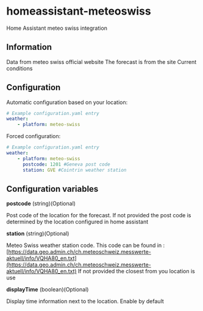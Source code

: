 
# homeassistant-meteoswiss

Home Assistant meteo swiss integration

## Information

Data from meteo swiss official website
The forecast is from the site
Current conditions

## Configuration

Automatic configuration based on your location:

```YAML
# Example configuration.yaml entry  
weather:
    - platform: meteo-swiss
```

Forced configuration:

```YAML     
# Example configuration.yaml entry  
weather:
    - platform: meteo-swiss
      postcode: 1201 #Geneva post code
      station: GVE #Cointrin weather station
```

## Configuration variables
**postcode** 
(string)(Optional)

Post code of the location for the forecast. 
If not provided the post code is determined by the location configured in home assistant
	
**station**
(string)(Optional)

Meteo Swiss weather station code. This code can be found in : [https://data.geo.admin.ch/ch.meteoschweiz.messwerte-aktuell/info/VQHA80_en.txt](https://data.geo.admin.ch/ch.meteoschweiz.messwerte-aktuell/info/VQHA80_en.txt)
If not provided the closest from you location is use

**displayTime**
(boolean)(Optional)
	
Display time information next to the location. Enable by default
    	